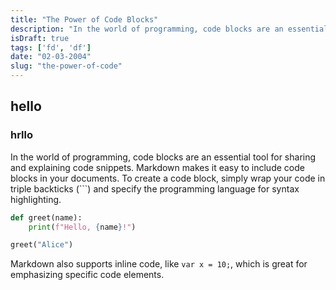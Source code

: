 ```yaml
---
title: "The Power of Code Blocks"
description: "In the world of programming, code blocks are an essential tool for sharing and explaining code snippets."
isDraft: true
tags: ['fd', 'df']
date: "02-03-2004"
slug: "the-power-of-code"
---
```

## hello
### hrllo

In the world of programming, code blocks are an essential tool for sharing and explaining code snippets. Markdown makes it easy to include code blocks in your documents. To create a code block, simply wrap your code in triple backticks (\```) and specify the programming language for syntax highlighting.

```python
def greet(name):
    print(f"Hello, {name}!")

greet("Alice")
```

Markdown also supports inline code, like `var x = 10;`, which is great for emphasizing specific code elements.
